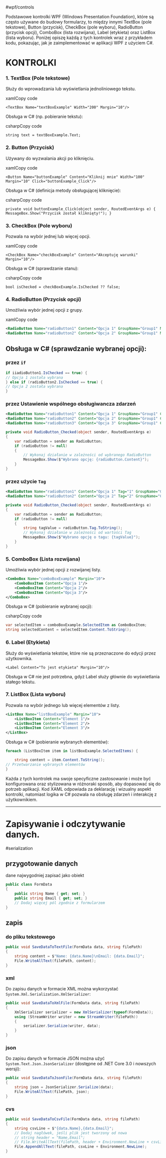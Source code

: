 #wpf/controls 



Podstawowe kontrolki WPF (Windows Presentation Foundation), które są często używane do budowy formularzy, to między innymi TextBox (pole tekstowe), Button (przycisk), CheckBox (pole wyboru), RadioButton (przycisk opcji), ComboBox (lista rozwijana), Label (etykieta) oraz ListBox (lista wyboru). Poniżej opiszę każdą z tych kontrolek wraz z przykładem kodu, pokazując, jak je zaimplementować w aplikacji WPF z użyciem C#.

# KONTROLKI


### 1. TextBox (Pole tekstowe)

Służy do wprowadzania lub wyświetlania jednoliniowego tekstu.

xamlCopy code

`<TextBox Name="textBoxExample" Width="200" Margin="10"/>`

Obsługa w C# (np. pobieranie tekstu):

csharpCopy code

`string text = textBoxExample.Text;`

### 2. Button (Przycisk)

Używany do wyzwalania akcji po kliknięciu.

xamlCopy code

`<Button Name="buttonExample" Content="Kliknij mnie" Width="100" Margin="10" Click="buttonExample_Click"/>`

Obsługa w C# (definicja metody obsługującej kliknięcie):

csharpCopy code

`private void buttonExample_Click(object sender, RoutedEventArgs e) {     MessageBox.Show("Przycisk został kliknięty!"); }`

### 3. CheckBox (Pole wyboru)

Pozwala na wybór jednej lub więcej opcji.

xamlCopy code

`<CheckBox Name="checkBoxExample" Content="Akceptuję warunki" Margin="10"/>`

Obsługa w C# (sprawdzanie stanu):

csharpCopy code

`bool isChecked = checkBoxExample.IsChecked ?? false;`

### 4. RadioButton (Przycisk opcji)

Umożliwia wybór jednej opcji z grupy.

xamlCopy code

```xml
<RadioButton Name="radioButton1" Content="Opcja 1" GroupName="Group1" Margin="10"/> 
<RadioButton Name="radioButton2" Content="Opcja 2" GroupName="Group1" Margin="10"/>
```

## Obsługa w C# (sprawdzanie wybranej opcji):

### przez `if`
```c#
if iiadioButton1.IsChecked == true) {     
// Opcja 1 została wybrana 
} else if (radioButton2.IsChecked == true) {     
// Opcja 2 została wybrana 
}
```

### przez Ustawienie wspólnego obsługiwancza zdarzeń

```xml
<RadioButton Name="radioButton1" Content="Opcja 1" GroupName="Group1" Checked="RadioButton_Checked" />
<RadioButton Name="radioButton2" Content="Opcja 2" GroupName="Group1" Checked="RadioButton_Checked" />
<RadioButton Name="radioButton3" Content="Opcja 3" GroupName="Group1" Checked="RadioButton_Checked" />

```

```c#
private void RadioButton_Checked(object sender, RoutedEventArgs e)
{
    var radioButton = sender as RadioButton;
    if (radioButton != null)
    {
        // Wykonaj działanie w zależności od wybranego RadioButton
        MessageBox.Show($"Wybrano opcję: {radioButton.Content}");
    }
}

```

### przez użycie `Tag`
```xml
<RadioButton Name="radioButton1" Content="Opcja 1" Tag="1" GroupName="Group1" Checked="RadioButton_Checked" />
<RadioButton Name="radioButton2" Content="Opcja 2" Tag="2" GroupName="Group1" Checked="RadioButton_Checked" />

```

```c#
private void RadioButton_Checked(object sender, RoutedEventArgs e)
{
    var radioButton = sender as RadioButton;
    if (radioButton != null)
    {
        string tagValue = radioButton.Tag.ToString();
        // Wykonaj działanie w zależności od wartości Tag
        MessageBox.Show($"Wybrano opcję o tagu: {tagValue}");
    }
}

```
















### 5. ComboBox (Lista rozwijana)

Umożliwia wybór jednej opcji z rozwijanej listy.

```xml
<ComboBox Name="comboBoxExample" Margin="10">     
	<ComboBoxItem Content="Opcja 1"/>     
	<ComboBoxItem Content="Opcja 2"/>     
	<ComboBoxItem Content="Opcja 3"/> 
</ComboBox>
```

Obsługa w C# (pobieranie wybranej opcji):

csharpCopy code

```c#
var selectedItem = comboBoxExample.SelectedItem as ComboBoxItem; 
string selectedContent = selectedItem.Content.ToString();
```

### 6. Label (Etykieta)

Służy do wyświetlania tekstów, które nie są przeznaczone do edycji przez użytkownika.



`<Label Content="To jest etykieta" Margin="10"/>`

Obsługa w C# nie jest potrzebna, gdyż Label służy głównie do wyświetlania stałego tekstu.

### 7. ListBox (Lista wyboru)

Pozwala na wybór jednego lub więcej elementów z listy.


```xml
<ListBox Name="listBoxExample" Margin="10">     
	<ListBoxItem Content="Element 1"/>     
	<ListBoxItem Content="Element 2"/>     
	<ListBoxItem Content="Element 3"/> 
</ListBox>
```

Obsługa w C# (pobieranie wybranych elementów):
```c#
foreach (ListBoxItem item in listBoxExample.SelectedItems) { 

	string content = item.Content.ToString();     
// Przetwarzanie wybranych elementów 
}
```


Każda z tych kontrolek ma swoje specyficzne zastosowanie i może być konfigurowana oraz stylizowana w różnoraki sposób, aby dopasować się do potrzeb aplikacji. Kod XAML odpowiada za deklarację i wizualny aspekt kontrolki, natomiast logika w C# pozwala na obsługę zdarzeń i interakcję z użytkownikiem.



--------------
# Zapisywanie i odczytywanie danych.
#serialization

## przygotowanie danych
dane najwygodniej zapisać jako obiekt

```c#
public class FormData
{
    public string Name { get; set; }
    public string Email { get; set; }
    // Dodaj więcej pól zgodnie z formularzem
}

```


## zapis

### do pliku tekstowego
```c#
public void SaveDataToTextFile(FormData data, string filePath)
{
    string content = $"Name: {data.Name}\nEmail: {data.Email}";
    File.WriteAllText(filePath, content);
}

```

### xml

Do zapisu danych w formacie XML można wykorzystać `System.Xml.Serialization.XmlSerializer`:

```c#
public void SaveDataToXmlFile(FormData data, string filePath)
{
    XmlSerializer serializer = new XmlSerializer(typeof(FormData));
    using (StreamWriter writer = new StreamWriter(filePath))
    {
        serializer.Serialize(writer, data);
    }
}

```

### json
Do zapisu danych w formacie JSON można użyć `System.Text.Json.JsonSerializer` (dostępne od .NET Core 3.0 i nowszych wersji):

```c#
public void SaveDataToJsonFile(FormData data, string filePath)
{
    string json = JsonSerializer.Serialize(data);
    File.WriteAllText(filePath, json);
}

```


### cvs

```c#
public void SaveDataToCsvFile(FormData data, string filePath)
{
    string csvLine = $"{data.Name},{data.Email}";
    // Dodaj nagłówek, jeśli plik jest tworzony od nowa
    // string header = "Name,Email";
    // File.WriteAllText(filePath, header + Environment.NewLine + csvLine);
    File.AppendAllText(filePath, csvLine + Environment.NewLine);
}

```
























